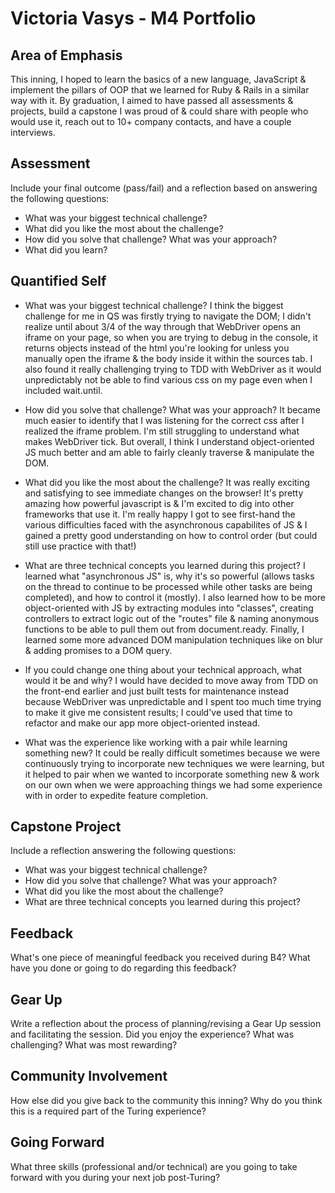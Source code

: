 # Victoria Vasys - M4 Portfolio

## Area of Emphasis
This inning, I hoped to learn the basics of a new language, JavaScript & implement the pillars of OOP that we learned for Ruby & Rails in a similar way with it. By graduation, I aimed to have passed all assessments & projects, build a capstone I was proud of & could share with people who would use it, reach out to 10+ company contacts, and have a couple interviews.

## Assessment

Include your final outcome (pass/fail) and a reflection based on answering the following questions:

* What was your biggest technical challenge?
* What did you like the most about the challenge?
* How did you solve that challenge? What was your approach?
* What did you learn?

## Quantified Self

* What was your biggest technical challenge? 
I think the biggest challenge for me in QS was firstly trying to navigate the DOM; I didn't realize until about 3/4 of the way through that WebDriver opens an iframe on your page, so when you are trying to debug in the console, it returns objects instead of the html you're looking for unless you manually open the iframe & the body inside it within the sources tab. I also found it really challenging trying to TDD with WebDriver as it would unpredictably not be able to find various css on my page even when I included wait.until.

* How did you solve that challenge? What was your approach?
It became much easier to identify that I was listening for the correct css after I realized the iframe problem. I'm still struggling to understand what makes WebDriver tick. But overall, I think I understand object-oriented JS much better and am able to fairly cleanly traverse & manipulate the DOM.

* What did you like the most about the challenge?
It was really exciting and satisfying to see immediate changes on the browser! It's pretty amazing how powerful javascript is & I'm excited to dig into other frameworks that use it. I'm really happy I got to see first-hand the various difficulties faced with the asynchronous capabilites of JS & I gained a pretty good understanding on how to control order (but could still use practice with that!)

* What are three technical concepts you learned during this project?
I learned what "asynchronous JS" is, why it's so powerful (allows tasks on the thread to continue to be processed while other tasks are being completed), and how to control it (mostly). I also learned how to be more object-oriented with JS by extracting modules into "classes", creating controllers to extract logic out of the "routes" file & naming anonymous functions to be able to pull them out from document.ready. Finally, I learned some more advanced DOM manipulation techniques like on blur & adding promises to a DOM query.

* If you could change one thing about your technical approach, what would it be and why?
I would have decided to move away from TDD on the front-end earlier and just built tests for maintenance instead because WebDriver was unpredictable and I spent too much time trying to make it give me consistent results; I could've used that time to refactor and make our app more object-oriented instead.

* What was the experience like working with a pair while learning something new?
It could be really difficult sometimes because we were continuously trying to incorporate new techniques we were learning, but it helped to pair when we wanted to incorporate something new & work on our own when we were approaching things we had some experience with in order to expedite feature completion.


## Capstone Project

Include a reflection answering the following questions:

* What was your biggest technical challenge?
* How did you solve that challenge? What was your approach?
* What did you like the most about the challenge?
* What are three technical concepts you learned during this project?

## Feedback

What's one piece of meaningful feedback you received during B4? What have you done or going to do regarding this feedback?

## Gear Up

Write a reflection about the process of planning/revising a Gear Up session and facilitating the session. Did you enjoy the experience? What was challenging? What was most rewarding?

## Community Involvement

How else did you give back to the community this inning? Why do you think this is a required part of the Turing experience?

## Going Forward

What three skills (professional and/or technical) are you going to take forward with you during your next job post-Turing?



<!-- # Victoria Vasys - M3 Portfolio

## Areas of Emphasis

> I didn't fully know what to expect this module, but wanted to strengthen my Rails skills and start to explore more advanced techniques & some front-end complexities.

## Self-Assessment

| Section | Category | Score (optional) |
| --- | ----- | --- |
| A | **End-of-Module Assessment** | 3.5 |
| B | **Individual Work & Projects** | 3 |
| C | **Group Projects** | 4 |
| D | **Professional Development** | 3.5 |
| E | **Feedback & Community Participation** | 4 |

>* This mod was incredibly challenging as the workload, range of topics, difficulty, and professional development requirements all ramped up greatly compared to Mod 2. I really enjoyed the learning and was very pleased that I got to focus on what I wanted to for my individual contribution to group projects, but at the same time, there wasn't enough opportunity to practice all of the really interesting & useful things we explored. It would be really beneficial if we could try to pull a few classes/practice pieces (eg. email, background workers, jquery) back to Mod 2 where things are fairly relaxed & multiple classes repeat.
>* I assessed myself at a 3 in for Individual Work & Projects because I didn't make it as far on APIcurious as I would have liked & should have spent more time & effort practicing SQL on my own. I assessed myself sub-4 for PD because although I spent quite a bit of time on most facets, I didn't spend enough time actually researching companies, reaching out to people for coffees, or generally networking. I'm going to try to put together an alumni-student get-together either over break or at the beginning of next mod.

-----------------------


## A: Individual Work & Projects

> **[APIcurious](http://backend.turing.io/module3/projects/apicurious)**
>* A Ruby on Rails project to practice working with data from public APIs; it attempts to emulate a simplified version of GitHub’s existing UI using its API. Uses the OAuth protocol to authenticate users through the third-party provider, and uses various testing techniques to allow testing against the third-party data.
>* This was a really great project to start getting my feet wet with consuming APIs; I didn't get as far as I would have liked but spent the majority of my time exploring new testing opportunities, which I'm thankful I did. It would have been helpful to have gotten a roadshow of best practices before the practice exam in which we were expected to speed through the process.


## B: Group Work & Projects

> **[Rales Engine](http://backend.turing.io/module3/projects/rails_engine)** 
>* Our first Turing School Mod 3 project: We demonstrate mastery of our Rails skills, built single-responsibility controllers to provide a well-designed and versioned API, developed controller tests to drive design, and implemented ActiveRecord methods & SQL queries to perform complicated business intelligence.
>* We compromised functionality for thorough TDD and paid for it during our eval. I was pretty proud of our accomplishments considering the timeframe and how ill I felt at the very beginning of the mod, but I will be revisiting it to develop better testing & to practice SQL & ActiveRecord.

> **[Cloney Island](http://backend.turing.io/module3/projects/cloney_island/cloney_island)**
The goals of these projects were to create secure, multi-tenancy web applications that have object-oriented & interesting seed files, allow users to upload files, consume external APIs, build internal APIs and use JavaScript to access internal APIs and update the page dynamically. The workflow should implement Agile processes & GitHub pull request templates, reviewing with comments & review approvals. The final projects should emulate the functionality and design of a major website.

> **[Cloney Island Sprint 1: Fairbnb](http://backend.turing.io/module3/projects/cloney_island/prompts/airbnb)** 
>* For Fairbnb, we spent a lot of time planning & wire-framing, built complex search queries, reservation capabilities & internal APIs, consumed external APIs, developed live-messaging through websockets, and finely-tuned the front-end to have a professional and aesthetic UI.
>* This was a gruelling, yet thrilling adventure with a stellar team of all females. I dug into websockets and Action Cable, which were totally new to me & it was really satisfying to get that to function. I also had a really good time putting on the finishing touches to our styling.

> **[Cloney Island Sprint 2: Grab Bag (Dropbox)](http://backend.turing.io/module3/projects/cloney_island/prompts/dropbox)** 
>* This sprint, we dug into "brownfield" code from the previous sprint project Grab Bag, which emulates Dropbox. This project emphasized downloading and uploading of files through the Rails server and Amazon's S3 Bucket service. It implements complex routes that nest folders and files within other folders and files, both globally & privately. We built on it by adding the capability to download folders, adding breadcrumbs for navigating up folder trees, limiting likes to current users & one like per user, drawing from the actual Dropbox API, giving users the ability to move their files to our app, adding background workers to cache data analytics via Redis, and using AJAX to consume our own internal APIs to display animated charts via a D3 wrapper, Dimple.js on an Admin Dashboard.
>* It was incredibly challenging diving into such complex foreign code, especially since the only group member who stayed was sick during the beginning of the sprint. But it was a great learning opportunity to work in brownfield code and I really enjoyed exploring various javascript charting tools and trying to display them in an organized and dynamic way.

| CATEGORY | Rales Engine (scores optional) | Cloney Island 1 (scores optional) | Cloney Island 2 (scores optional) |
| --- | --- | --- | --- |
| **Github Repo** | [Rales Repo](https://github.com/VictoriaVasys/rales_engine) | [Cloney 1 Repo](https://github.com/VictoriaVasys/fair_bnb) | [Cloney 2 Repo](https://github.com/stovermc/grab_bag) |
| **Heroku** | N/A | [Fairbnb](https://fair-bnb.herokuapp.com) | [Grab Bag](https://grabbag.herokuapp.com) |
| **Functional/Client Expectations** | 3 | 4 | 4 |
| **TDD** | 2.5 | 3 | 4 |
| **Code Organization/Quality** | 3.5 | 3 | 4 |
| **API Design** | 4 | N/A | N/A |
| **Queries** | 4 | N/A | N/A |
| **UIX** | N/A | N/A | 3+ |
| **Git Workflow** | N/A | N/A | 3+ |

> Rales Engine evaluation comments:
* Testing is sub-par and wouldn't be acceptable on the job
* General code quality is solid
* SQL queries are functional and complete

> Cloney Island Sprint 1 evaluation comments:
* Messages in chat persist!!!!
* There could be more testing on the models (validations and methods) so keep that in mind!
* There is a little bit of logic in the view that could be pulled into the controller (conversations index). Really nice job, overall!

> Cloney Island Sprint 2 evaluation comments:
* Overall, exceeded expectations & everyone challenged themselves and took risks
* Many tests incorporated complex techniques; haven't checked coverage yet
* The UIX is good but sub-4 because it's not quite professional-design-level
* Waffle was pretty well-maintained & team members made a solid effort to fill out the PR template and make comments & reviews on others' PRs
* There were some nice code refactors & using a decorator is a plus!


## C: Gear Ups

>* [Microagressions](https://github.com/turingschool/gear-up/blob/master/microaggressions_original.markdown)
The microagressions conversation was highly interesting and important. I was very thankful Sal & Ilana were our leaders because they encouraged open & respectful conversation and inspired us to face some harsh realities. As we spoke about our personal experiences, I came to realize that my response to microagressions is completely variant based on my current mood and tolerance. Sometimes I am quick to make others aware of their misstep and stand up for myself, and other times I am either down-trodden, low-energy or wary of saying something considering the consequences (fear of violent retaliation or tender work environments). It was really fascinating and somewhat comforting hearing from others in my class and very useful exploring articles and realistic instances of microagressions.

>* [Tragedy of the Commons](https://github.com/turingschool/gear-up/blob/master/tragedy_of_the_commons.markdown)
This gear-up was definitely unique in that we had an interesting & interactive web app to follow along with. I didn't realize how much individual inactions, let alone shortcomings, affect society as a whole. The dynamic charts were especially revealing as small increases in tolerance made a slight difference, whereas small demands for equality (anti-biases) made huge changes over time. As a group, we had really interesting discussions around diversity quotas as they are clearly anti-biases and make a difference, but sometimes they are a band-aid on a bigger problem and workplace inclusion & support is equally as important. We also discussed how intent can be far removed from impact, especially when desiring to be around/work with like-minded people, and that we need to keep in mind our viewpoints; oftentimes small conflicts and arguments seem larger than they are, but if we remember the scope of the issue, we can identify with each other on a higher level. Overall, we need to keep in mind that our identity is fluid, we should strive to be introspective and consider all the different places we've been and opinions we've had, be open to difficult conversations, and be active in demanding diversity & inclusion. 

>* [Universal (Unconditional) Basic Income (UBI)](https://github.com/turingschool/gear-up/blob/master/universal_basic_income.markdown)
I really loved the way the Mod 4 students ran this gear-up; they made clear that they weren't trying to convince anyone of anything, but to help us formulate an opinion by providing some information and a forum for discussion. They led off with a TED talk, created a temperature gauge for our before-during-and-after opinions on whether UBI should be implemented, and moderated small-and-large group discussions, encouraging us to write our biggest conclusions on the whiteboard so everyone could easily document the gear-up. I learned a lot from the video & discussions, especially some realistic cons (opportunity for exploitation, the potential to devalue currency, possible exacerbation of the problem when not implemented unconditionally), which aren't often addressed, and that entire countries are currently implementing UBI. There's a lot of things to consider when attempting to create the system, but in my opinion, nothing would make a bigger difference on the state of our society; not only would there be an increased standard of living, where everyone would be guaranteed food & shelter (things we decided as a planet were essential to human rights (Article 25 of the UN's Universal Declaration of Human Rights); imho it is deplorable that not everyone can eat every day or have a roof over their head... and that the richest 8 people have the same wealth as the poorest 3.6 billion-- half of the world's population), but also history has shown time & again that when people's basic needs covered are covered, they have time & energy for productive & creative shit!


## D: Community Participation

#### **Community Contribution Option**
  >* [Portfolio Template](https://github.com/turingschool/portfolios/blob/master/BEM3_template.md) - I developed this open-source template for my fellow students to easily construct their portfolios from. 
  >* [Turing Podcast](http://turingschool.libsyn.com/) - I have produced & hosted or co-hosted a total of 7 episodes so far; 4 this mod & 3 last mod. I have explored the experiences of students from both the front-end & back-end programs of each mod and discussed the job hunt process, ins-and-outs of technical interviews, what it means to be a mentee and mentor, and how to progress and excel as a junior developer with various Turing grads. I plan to record an episode or two over break and aim to hone-in on more specific topics & groups of people (veterans, moms, lgbtq, block-chain, React, Elixir/Phoenix; would love ideas on this!)

#### **Armstrong Posse**
  >* I helped coordinate people into research teams using a trello board & contributed to discussion about the goals & future of the posse; I helped dig in to some code from former students who used Solidity and the test block chain in a final project. I will be co-leading the posse next mod.
  >* It was really neat participating in a variety of events with Armstrong; we watched TED talks, had group discussions on the potentials and pitfalls of the block chain, students led lightning talks & tutorial walk-throughs to learn more about the intricacies of using Solidity and Ethereum, a former student outlined how his team's Rails-React-Solidity project worked and let us explore it in-depth, and the posse is connecting with real programmers & meetups that focus on block-chain technologies (we'll be assisting with a future block-chain hack-a-thon led by the Ethereum meetup)
  >* It's been an invaluable experience working with people across mods and connecting with people outside of Turing through Armstrong. The channel is very active, and we set out to coordinate a happy hour & be involved in a meetup organization. I'm very excited to see where next mod leads!

#### **Playing a Part**

  >* I've attended multiple imposter lunches & try to help support struggling students whenever possible. I volunteered to be project manager for our Fairbnb sprint & spent a lot of time keeping us organized & on-track. I have contributed to multiple potlucks to encourage & bolster cohort cohesion and health. I've participated in the after-class work-outs & running and encourage others to get up off their tush! :) I also spent a day tweeting for Turing, documenting student life and various interesting Friday-goings-on.

------------------

## Final Review

> #### Notes ( Leave blank for reviewers )

> #### Outcome ( Leave blank for reviewers ) -->